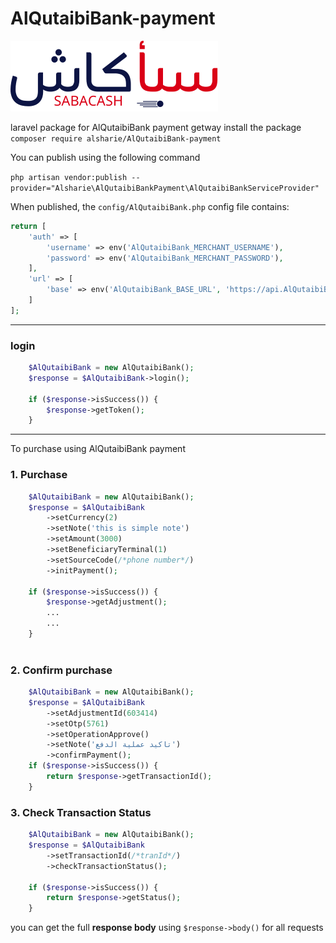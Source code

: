 # AlQutaibiBank-payment

![img.svg](img.svg)

laravel package for AlQutaibiBank payment getway
install the package
`composer require alsharie/AlQutaibiBank-payment`

You can publish using the following command

`php artisan vendor:publish --provider="Alsharie\AlQutaibiBankPayment\AlQutaibiBankServiceProvider"`

When published, the `config/AlQutaibiBank.php` config file contains:

```php
return [
    'auth' => [
        'username' => env('AlQutaibiBank_MERCHANT_USERNAME'),
        'password' => env('AlQutaibiBank_MERCHANT_PASSWORD'),
    ],
    'url' => [
        'base' => env('AlQutaibiBank_BASE_URL', 'https://api.AlQutaibiBank.ye:49901'),
    ]
];
```


--------------------
### login

```php
    $AlQutaibiBank = new AlQutaibiBank();
    $response = $AlQutaibiBank->login();

    if ($response->isSuccess()) {
        $response->getToken();
    }
```
--------------------

To purchase using AlQutaibiBank payment

### 1. Purchase

```php
    $AlQutaibiBank = new AlQutaibiBank();
    $response = $AlQutaibiBank
        ->setCurrency(2)
        ->setNote('this is simple note')
        ->setAmount(3000)
        ->setBeneficiaryTerminal(1)
        ->setSourceCode(/*phone number*/)
        ->initPayment();

    if ($response->isSuccess()) {
        $response->getAdjustment();
        ... 
        ...
    } 
       
```

### 2. Confirm purchase

```php
    $AlQutaibiBank = new AlQutaibiBank();
    $response = $AlQutaibiBank
        ->setAdjustmentId(603414)
        ->setOtp(5761)
        ->setOperationApprove()
        ->setNote('تاكيد عملية الدفع')
        ->confirmPayment();
    if ($response->isSuccess()) {
        return $response->getTransactionId();
    }
```

### 3. Check Transaction Status

```php
    $AlQutaibiBank = new AlQutaibiBank();
    $response = $AlQutaibiBank
        ->setTransactionId(/*tranId*/)
        ->checkTransactionStatus();

    if ($response->isSuccess()) {
        return $response->getStatus();
    }
```

you can get the full **response body** using `$response->body()` for all requests